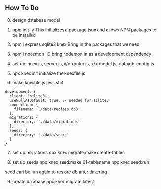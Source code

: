 ## How To Do

0. design database model

1. npm init -y
  This initializes a package.json and allows NPM packages to be installed

2. npm i express sqlite3 knex
  Bring in the packages that we need

3. npm i nodemon -D
  bring nodemon in as a development dependency

4. set up index.js, server.js, x/x-router.js, x/x-model.js, data/db-config.js

5. npx knex init
  initialize the knexfile.js

6. make knexfile.js less shit
  ```
  development: {
    client: 'sqlite3',
    useNullAsDefault: true, // needed for sqlite3
    connection: {
      filename: './data/recipes.db3'
    },
    migrations: {
      directory: './data/migrations'
    },
    seeds: {
      directory: './data/seeds'
    }
  }
  ```

7. set up migrations
  npx knex migrate:make create-tables

8. set up seeds
  npx knex seed:make 01-tablename
  npx knex seed:run

  seed can be run again to restore db after tinkering

9. create database
  npx knex migrate:latest
